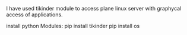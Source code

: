  I have used tikinder module to access plane linux server with graphycal access of applications.

install python Modules:
pip install tikinder
pip install os


